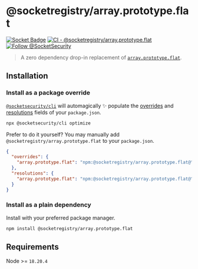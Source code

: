 # @socketregistry/array.prototype.flat

[![Socket Badge](https://socket.dev/api/badge/npm/package/@socketregistry/array.prototype.flat)](https://socket.dev/npm/package/@socketregistry/array.prototype.flat)
[![CI - @socketregistry/array.prototype.flat](https://github.com/SocketDev/socket-registry-js/actions/workflows/test.yml/badge.svg)](https://github.com/SocketDev/socket-registry-js/actions/workflows/test.yml)
[![Follow @SocketSecurity](https://img.shields.io/twitter/follow/SocketSecurity?style=social)](https://twitter.com/SocketSecurity)

> A zero dependency drop-in replacement of
> [`array.prototype.flat`](https://www.npmjs.com/package/array.prototype.flat).

## Installation

### Install as a package override

[`@socketsecurity/cli`](https://www.npmjs.com/package/@socketsecurity/cli) will
automagically :sparkles: populate the
[overrides](https://docs.npmjs.com/cli/v9/configuring-npm/package-json#overrides)
and [resolutions](https://yarnpkg.com/configuration/manifest#resolutions) fields
of your `package.json`.

```sh
npx @socketsecurity/cli optimize
```

Prefer to do it yourself? You may manually add
`@socketregistry/array.prototype.flat` to your `package.json`.

```json
{
  "overrides": {
    "array.prototype.flat": "npm:@socketregistry/array.prototype.flat@^1"
  },
  "resolutions": {
    "array.prototype.flat": "npm:@socketregistry/array.prototype.flat@^1"
  }
}
```

### Install as a plain dependency

Install with your preferred package manager.

```sh
npm install @socketregistry/array.prototype.flat
```

## Requirements

Node &gt;= `18.20.4`
